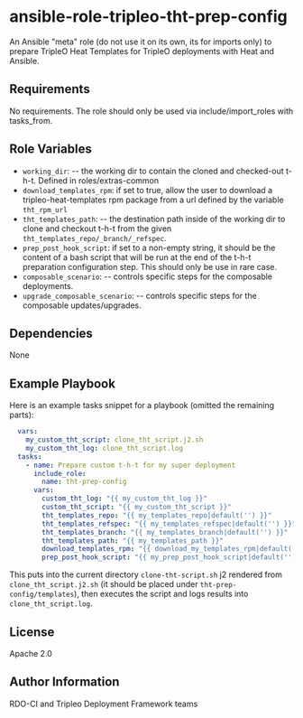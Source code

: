 ansible-role-tripleo-tht-prep-config
==========================================

An Ansible "meta" role (do not use it on its own, its for imports only) to
prepare TripleO Heat Templates for TripleO deployments with Heat and Ansible.

Requirements
------------

No requirements. The role should only be used via include/import_roles with
tasks_from.

Role Variables
--------------

- `working_dir`: -- the working dir to contain the cloned and checked-out t-h-t. Defined
  in roles/extras-common
- `download_templates_rpm`: if set to true, allow the user to
  download a tripleo-heat-templates rpm package from a url defined by the
  variable `tht_rpm_url`
- `tht_templates_path`: -- the destination path inside of the working dir to clone
  and checkout t-h-t from the given ``tht_templates_repo/_branch/_refspec``.
- `prep_post_hook_script`: if set to a non-empty string, it should be the content
  of a bash script that will be run at the end of the t-h-t preparation configuration step.
  This should only be use in rare case.
- `composable_scenario`: -- controls specific steps for the composable deployments.
- `upgrade_composable_scenario`: -- controls specific steps for the composable updates/upgrades.

Dependencies
------------

None

Example Playbook
----------------

Here is an example tasks snippet for a playbook (omitted the remaining parts):

```yaml
  vars:
    my_custom_tht_script: clone_tht_script.j2.sh
    my_custom_tht_log: clone_tht_script.log
  tasks:
    - name: Prepare custom t-h-t for my super deployment
      include_role:
        name: tht-prep-config
      vars:
        custom_tht_log: "{{ my_custom_tht_log }}"
        custom_tht_script: "{{ my_custom_tht_script }}"
        tht_templates_repo: "{{ my_templates_repo|default('') }}"
        tht_templates_refspec: "{{ my_templates_refspec|default('') }}"
        tht_templates_branch: "{{ my_templates_branch|default('') }}"
        tht_templates_path: "{{ my_templates_path }}"
        download_templates_rpm: "{{ download_my_templates_rpm|default('') }}"
        prep_post_hook_script: "{{ my_prep_post_hook_script|default('') }}"
```

This puts into the current directory `clone-tht-script.sh` j2 rendered from
`clone_tht_script.j2.sh` (it should be placed under `tht-prep-config/templates`),
then executes the script and logs results into `clone_tht_script.log`.

License
-------

Apache 2.0

Author Information
------------------

RDO-CI and Tripleo Deployment Framework teams

